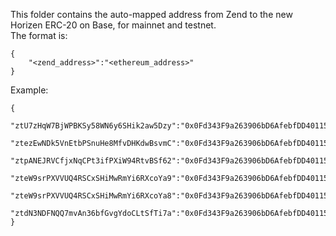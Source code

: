 This folder contains the auto-mapped address from Zend to the new Horizen ERC-20 on Base, for mainnet and testnet.<br/>
The format is:

```
{
	"<zend_address>":"<ethereum_address>"
}
```

Example:

```
{
	"ztU7zHqW7BjWPBKSy58WN6y6SHik2aw5Dzy":"0x0Fd343F9a263906bD6AfebfDD4011579979E7aeA",
	"ztezEwNDk5VnEtbPSnuHe8MfvDHKdwBsvmC":"0x0Fd343F9a263906bD6AfebfDD4011579979E7aeB",
	"ztpANEJRVCfjxNqCPt3ifPXiW94RtvBSf62":"0x0Fd343F9a263906bD6AfebfDD4011579979E7aeC",
	"zteW9srPXVVUQ4RSCxSHiMwRmYi6RXcoYa9":"0x0Fd343F9a263906bD6AfebfDD4011579979E7aeD",
	"zteW9srPXVVUQ4RSCxSHiMwRmYi6RXcoYa8":"0x0Fd343F9a263906bD6AfebfDD4011579979E7aeE",
	"ztdN3NDFNQQ7mvAn36bfGvgYdoCLtSfTi7a":"0x0Fd343F9a263906bD6AfebfDD4011579979E7aeA"
}
```